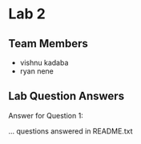 # Lab 2

## Team Members
- vishnu kadaba
- ryan nene

## Lab Question Answers

Answer for Question 1: 

... questions answered in README.txt
